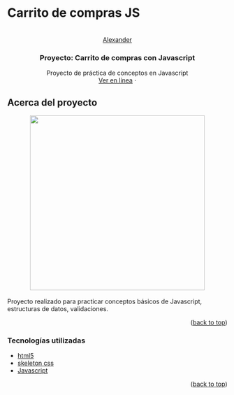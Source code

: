 # Carrito de compras JS
<br />
<div align="center" id="top">
  <a href="https://alexander-portfolio.netlify.app/">
    Alexander
  </a>

  <h3 align="center">Proyecto: Carrito de compras con Javascript</h3>

  <p align="center">
    Proyecto de práctica de conceptos en Javascript
    <br />
    <a href="https://carritodecompras-js.netlify.app/" target="_blank">Ver en línea</a>
    ·
  </p>
</div>

<!-- ABOUT THE PROJECT -->
## Acerca del proyecto

<div align="center">
    <img src="https://i.postimg.cc/bNkCKPzD/image.png" width="400px"</img> 
</div>

<br/>
Proyecto realizado para practicar conceptos básicos de Javascript, estructuras de datos, validaciones.

<p align="right">(<a href="#top">back to top</a>)</p>

### Tecnologías utilizadas

* [html5](https://developer.mozilla.org/es/docs/Glossary/HTML5)
* [skeleton css](http://getskeleton.com/)
* [Javascript](https://developer.mozilla.org/es/docs/Web/JavaScript)

<p align="right">(<a href="#top">back to top</a>)</p>
